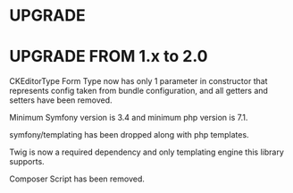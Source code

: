 # UPGRADE

UPGRADE FROM 1.x to 2.0
=======================

CKEditorType Form Type now has only 1 parameter in constructor that represents
config taken from bundle configuration, and all getters and setters have been
removed.

Minimum Symfony version is 3.4 and minimum php version is 7.1.

symfony/templating has been dropped along with php templates.

Twig is now a required dependency and only templating engine this library supports.

Composer Script has been removed.